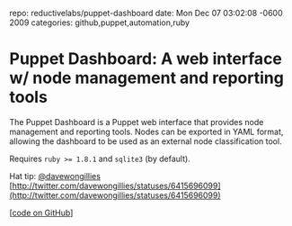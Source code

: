 repo: reductivelabs/puppet-dashboard
date: Mon Dec 07 03:02:08 -0600 2009
categories: github,puppet,automation,ruby

#  Puppet Dashboard: A web interface w/ node management and reporting tools

The Puppet Dashboard is a Puppet web interface that provides node management and reporting tools. Nodes can be exported in YAML format, allowing the dashboard to be used as an external node classification tool.

Requires `ruby >= 1.8.1` and `sqlite3` (by default).

Hat tip: [@davewongillies](http://twitter.com/davewongillies) [http://twitter.com/davewongillies/statuses/6415696099](http://twitter.com/davewongillies/statuses/6415696099)

[[code on GitHub](http://github.com/reductivelabs/puppet-dashboard)]

